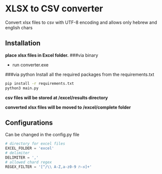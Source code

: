 # XLSX to CSV converter

Convert xlsx files to csv with UTF-8 encoding and allows only hebrew and english chars 

## Installation
**place xlsx files in Excel folder.**
###via binary
* run converter.exe

###via python
Install all the required packages from the requirements.txt

```bash
pip install -r requirements.txt
python3 main.py
```


**csv files will be stored at /excel/results directory**

**converted xlsx files will be moved to /excel/complete folder**

## Configurations

Can be changed in the config.py file

```python
# directory for excel files
EXCEL_FOLDER = 'excel'
# delimiter
DELIMITER = ','
# allowed chard regex
REGEX_FILTER = '[^/\\ A-Z,a-z0-9 א-ת]+'
```
